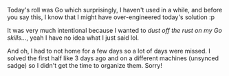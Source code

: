 Today's roll was Go which surprisingly, I haven't used in a while, and before you say this, I know that I might have over-engineered today's solution :p

It was very much intentional because I wanted to _dust off the rust on my Go skills..._, yeah I have no idea what I just said lol.

And oh, I had to not home for a few days so a lot of days were missed. I solved the first half like 3 days ago and on a different machines (unsynced sadge) so I didn't get the time to organize them. Sorry!
